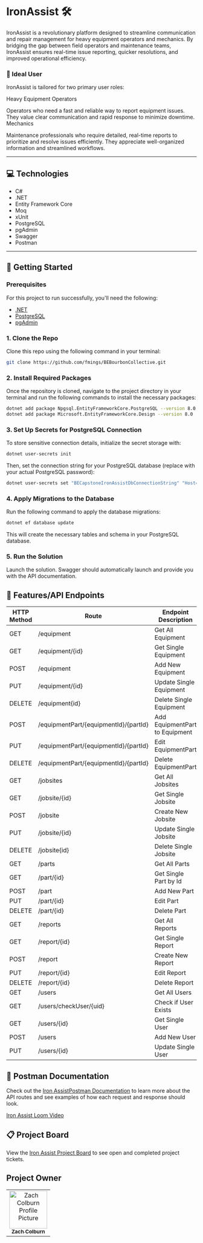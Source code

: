 # IronAssist 🛠️

IronAssist is a revolutionary platform designed to streamline communication and repair management for heavy equipment operators and mechanics. By bridging the gap between field operators and maintenance teams, IronAssist ensures real-time issue reporting, quicker resolutions, and improved operational efficiency.

### 👤 Ideal User
IronAssist is tailored for two primary user roles:

Heavy Equipment Operators

Operators who need a fast and reliable way to report equipment issues.
They value clear communication and rapid response to minimize downtime.
Mechanics

Maintenance professionals who require detailed, real-time reports to prioritize and resolve issues efficiently.
They appreciate well-organized information and streamlined workflows.

---

## 💻 Technologies

- C#
- .NET
- Entity Framework Core
- Moq
- xUnit
- PostgreSQL
- pgAdmin
- Swagger
- Postman

---

## 🚀 Getting Started

### Prerequisites

For this project to run successfully, you'll need the following:

- [.NET](https://dotnet.microsoft.com/en-us)
- [PostgreSQL](https://www.postgresql.org/download)
- [pgAdmin](https://www.pgadmin.org)

### 1. Clone the Repo

Clone this repo using the following command in your terminal:

```bash
git clone https://github.com/fmings/BEBourbonCollective.git
```

### 2. Install Required Packages

Once the repository is cloned, navigate to the project directory in your terminal and run the following commands to install the necessary packages:

```bash
dotnet add package Npgsql.EntityFrameworkCore.PostgreSQL --version 8.0
dotnet add package Microsoft.EntityFrameworkCore.Design --version 8.0
```

### 3. Set Up Secrets for PostgreSQL Connection

To store sensitive connection details, initialize the secret storage with:

```bash
dotnet user-secrets init
```

Then, set the connection string for your PostgreSQL database (replace with your actual PostgreSQL password):

```bash
dotnet user-secrets set "BECapstoneIronAssistDbConnectionString" "Host=localhost;Port=5432;Username=postgres;Password=<your_postgresql_password>;Database=BECapstoneIronAssist"
```

### 4. Apply Migrations to the Database

Run the following command to apply the database migrations:

```bash
dotnet ef database update
```

This will create the necessary tables and schema in your PostgreSQL database.

### 5. Run the Solution

Launch the solution. Swagger should automatically launch and provide you with the API documentation.

## 📍 Features/API Endpoints

| HTTP Method | Route                                       | Endpoint Description                               |
|-------------|---------------------------------------------|---------------------------------------------------|
| GET         | /equipment                                  | Get All Equipment                                 |
| GET         | /equipment/{id}                             | Get Single Equipment                              |
| POST        | /equipment                                  | Add New Equipment                                 |
| PUT         | /equipment/{id}                             | Update Single Equipment                           |
| DELETE      | /equipment{id}                               | Delete Single Equipment                           |
| POST        | /equipmentPart/{equipmentId}/{partId}      | Add EquipmentPart to Equipment                    |
| PUT         | /equipmentPart/{equipmentId}/{partId}      | Edit EquipmentPart                                |
| DELETE      | /equipmentPart/{equipmentId}/{partId}      | Delete EquipmentPart                              |
| GET         | /jobsites                                   | Get All Jobsites                                  |
| GET         | /jobsite/{id}                               | Get Single Jobsite                                |
| POST        | /jobsite                                    | Create New Jobsite                                |
| PUT         | /jobsite/{id}                               | Update Single Jobsite                             |
| DELETE      | /jobsite{id}                                | Delete Single Jobsite                             |
| GET         | /parts                                      | Get All Parts                                     |
| GET         | /part/{id}                                  | Get Single Part by Id                             |
| POST        | /part                                       | Add New Part                                      |
| PUT         | /part/{id}                                  | Edit Part                                         |
| DELETE      | /part/{id}                                  | Delete Part                                       |
| GET         | /reports                                    | Get All Reports                                   |
| GET         | /report/{id}                                | Get Single Report                                 |
| POST        | /report                                     | Create New Report                                 |
| PUT         | /report/{id}                                | Edit Report                                       |
| DELETE      | /report/{id}                                | Delete Report                                     |
| GET         | /users                                      | Get All Users                                     |
| GET         | /users/checkUser/{uid}                      | Check if User Exists                              |
| GET         | /users/{id}                                 | Get Single User                                   |
| POST        | /users                                      | Add New User                                      |
| PUT         | /users/{id}                                 | Update Single User                                |


## 📄 Postman Documentation

Check out the [Iron AssistPostman Documentation](https://documenter.getpostman.com/view/39137419/2sAYBYhAwA) to learn more about the API routes and see examples of how each request and response should look.

[Iron Assist Loom Video](https://www.loom.com/share/215711e4ab3945ae9329b145c7635350?sid=9c70b0ff-d60c-4a4c-ab04-941a4d41e3c3)

## 📋 Project Board

View the [Iron Assist Project Board](https://github.com/users/Zpcolburn/projects/8) to see open and completed project tickets.

## Project Owner

<table>
<tr>
<td align="center">
<a href="https://github.com/Zpcolburn">
<img src="https://avatars.githubusercontent.com/u/144184847?s=400&u=10233cb286abe8334e8e4c7aba715fc647d76108&v=4" width="100px;" alt="Zach Colburn Profile Picture"/><br>
<sub><b>Zach Colburn</b></sub>
</a>
</td>
</tr>
</table>
